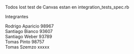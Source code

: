 Todos lost test de Canvas estan en integration_tests_spec.rb

Integrantes 

Rodrigo Aparicio            98967  
Santiago Bianco             93607  
Santiago Weber              93789  
Tomas Pinto                 98757  
Tomas Szemzo                xxxxx
